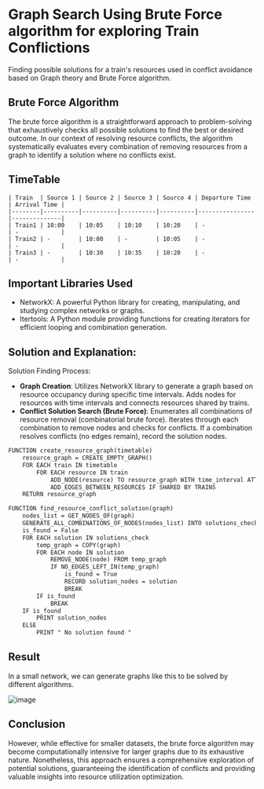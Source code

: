 # Graph Search Using Brute Force algorithm for exploring Train Conflictions
Finding possible solutions for a train's resources used in conflict avoidance based on Graph theory and Brute Force algorithm.

## Brute Force Algorithm 
The brute force algorithm is a straightforward approach to problem-solving that exhaustively checks all possible solutions to find the best or desired outcome. In our context of resolving resource conflicts, the algorithm systematically evaluates every combination of removing resources from a graph to identify a solution where no conflicts exist.

## TimeTable 
```
| Train  | Source 1 | Source 2 | Source 3 | Source 4 | Departure Time | Arrival Time |
|--------|----------|----------|----------|----------|----------------|--------------|
| Train1 | 10:00    | 10:05    | 10:10    | 10:20    | -              | -            |
| Train2 | -        | 10:00    | -        | 10:05    | -              | -            |
| Train3 | -        | 10:30    | 10:35    | 10:20    | -              | -            |

```


## Important Libraries Used
- NetworkX: A powerful Python library for creating, manipulating, and studying complex networks or graphs.
- Itertools: A Python module providing functions for creating iterators for efficient looping and combination generation.

## Solution and Explanation:
Solution Finding Process:
- **Graph Creation**:
  Utilizes NetworkX library to generate a graph based on resource occupancy during specific time intervals.
  Adds nodes for resources with time intervals and connects resources shared by trains. 
- **Conflict Solution Search (Brute Force)**:
  Enumerates all combinations of resource removal (combinatorial brute force).
  Iterates through each combination to remove nodes and checks for conflicts.
  If a combination resolves conflicts (no edges remain), record the solution nodes.

```Latex
FUNCTION create_resource_graph(timetable)
    resource_graph = CREATE_EMPTY_GRAPH()
    FOR EACH train IN timetable
        FOR EACH resource IN train
            ADD_NODE(resource) TO resource_graph WITH time_interval ATTRIBUTE
            ADD_EDGES_BETWEEN_RESOURCES IF SHARED BY TRAINS
    RETURN resource_graph

FUNCTION find_resource_conflict_solution(graph)
    nodes_list = GET_NODES_OF(graph)
    GENERATE_ALL_COMBINATIONS_OF_NODES(nodes_list) INTO solutions_check
    is_found = False
    FOR EACH solution IN solutions_check
        temp_graph = COPY(graph)
        FOR EACH node IN solution
            REMOVE_NODE(node) FROM temp_graph
            IF NO_EDGES_LEFT_IN(temp_graph)
                is_found = True
                RECORD solution_nodes = solution
                BREAK
        IF is_found
            BREAK
    IF is_found
        PRINT solution_nodes
    ELSE
        PRINT " No solution found "

```

## Result
In a small network, we can generate graphs like this to be solved by different algorithms.

![image](https://github.com/dssdanial/Graph_Search_Brute_Force_algorithm/assets/32397445/eaa75e60-c63e-42f5-ab03-6a9400352774)


## Conclusion
However, while effective for smaller datasets, the brute force algorithm may become computationally intensive for larger graphs due to its exhaustive nature. Nonetheless, this approach ensures a comprehensive exploration of potential solutions, guaranteeing the identification of conflicts and providing valuable insights into resource utilization optimization.
